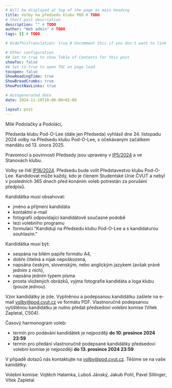 ```yaml
---
# Will be displayed at top of the page as main heading
title: Volby na předsedu klubu POD # TODO
# Short post description
description: "" # TODO
author: "Web admin" # TODO
tags: [] # TODO

# HideThisTranslation: true # Uncomment this if you don't want to link this translation of page in translations

# Other configuration
## Set to true to show Table of Contents for this post
showToc: false
## Set to true to open TOC on page load
tocopen: false
ShowReadingTime: true
ShowBreadCrumbs: true
ShowPostNavLinks: true

# Autogenerated date
date: 2024-11-29T18:00:00+02:00

layout: post
---
```


Milé Podolačky a Podoláci,

Předseda klubu Pod-O-Lee (dále jen Předseda) vyhlásil dne 24. listopadu 2024 volby na Předsedu klubu Pod-O-Lee, s očekávaným začátkem mandátu od 13. února 2025.

Pravomoci a povinnosti Předsedy jsou upraveny v [IP5/2024](https://wiki.pod.cvut.cz/_media/legislativa/ip_5-2024_-_specifikace_postu_v_predstavenstvu.pdf) a ve Stanovách klubu.

Volby se řídí [IP16/2024](https://wiki.pod.cvut.cz/_media/legislativa/ip_16-2024_-_volby_predsedy_klubu_pod-o-lee.pdf). Předsedu bude volit Představestvo klubu Pod-O-Lee. Kandidovat může každý, kdo je členem Studentské Unie ČVUT a nebyl v posledních 365 dnech před konáním voleb potrestán za porušení předpisů.

Kandidátka musí obsahovat:

- jméno a příjmení kandidáta
- kontaktní e-mail
- fotografii odpovídající kandidátově současné podobě
- tezi volebního programu
- formulaci "Kandiduji na Předsedu klubu Pod-O-Lee a s kandidaturou souhlasím."

Kandidátka musí být:

- sespána na bílém papíře formátu A4,
- dobře čitelná a nijak nepoškozená,
- napsána českým, slovenským, nebo anglickým jazykem (avšak právě jedním z nich),
- napsána jedním typem písma
- prosta vložených obrázků, vyjma fotografie kandidáta a loga klubu (pouze jednou).

Vzor kandidátky je zde. Vyplněnou a podepsanou kandidátku zašlete na e-mail <volby@pod.cvut.cz> ve formátu PDF. Vlastnoručně podepsanou vytištěnou kandidátku je nutno předat předsedovi volební komise (Vítek Zapletal, C504).

Časový harmonogram voleb:

- termín pro podávání kandidátek je nejpozději **do 10. prosince 2024 23:59**
- termín pro předání vlastnoručně podepsané kandidátky předsedovi volební komise je nejpozději **do 13. prosince 2024 23:59**

V případě dotazů nás kontaktujte na <volby@pod.cvut.cz>. Těšíme se na vaše kanidátky.

Volební komise: Vojtěch Halamka, Luboš Jánský, Jakub Pohl, Pavel Sillinger, Vítek Zapletal
